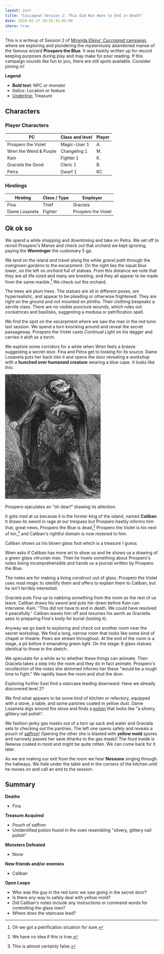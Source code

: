 ```yaml
---
layout: post
title: "Cuccagnat Session 2: This Did Not Have to End in Death"
date: 2024-02-27 20:55:31-05:00
share: true
---
```


This is a writeup of Session 2 of [Miranda Elkins' *Cuccagnat* campaign](https://startplaying.games/adventure/clsl2qs3l00hj0bkzhmaha98u), where we exploring and plundering the mysteriously abandoned manse of the famous wizard **Prospero the Blue**. It was hastily written up for record keeping purposes during play and may make for poor reading. If this campaign sounds like fun to you, there are still spots available. Consider joining in!

**Legend**
- **Bold text**: NPC or monster
- *Italics*: Location or feature
- <u>Underline:</u> Treasure

## Characters
### Player Characters

|PC|Class and level|Player|
|---|---|---|
|Prospero the Violet|Magic-User 1|A.|
|Wren the Weird & Purple|Changeling 1|M.|
|Kain|Fighter 1|K.|
|Graciela the Good|Cleric 1|B.|
|Petra|Dwarf 1|KC|

### Hirelings

| Hireling | Class / Type | Employer |
| ---- | ---- | ---- |
| Fina | Thief | Graciela |
| Dame Losaneta | Fighter | Prospero the Violet |

## Ok ok so
We spend a while shopping and downtiming and take on Petra. We set off to revisit Prospero's Manse and check out that orchard we kept ignoring, paying the **Worminger** the customary 5 gp.

We land on the island and travel along the *white gravel path* through the *overgrown gardens* to the escarpment. On the right lies the squat *blue tower*, on the left on *orchard* full of statues. From this distance we note that they are all life sized and many are kneeling, and they all appear to be made from the same marble.[^1] We check out the orchard.

The trees are plum trees. The statues are all in different poses, are hyperrealistic, and appear to be pleading or otherwise frightened. They are right on the ground and not mounted on plinths. Their clothing bespeaks a servile class. There are no visible puncture wounds, which rules out cockatrices and basilisks, suggesting a medusa or petrification spell.

We find the spot on the escarpment where we saw the man in the red tunic last session. We spend a turn knocking around and reveal the secret passageway. Prospero the Violet casts *Continual Light* on his dagger and carries it aloft as a torch.

We explore some corridors for a while when Wren feels a breeze suggesting a secret door. Fina and Petra get to looking for its source. Dame Losaneta puts her back into it and opens the door revealing a *workshop* with a **hunched over humanoid creature** wearing a blue cape. It looks like this:

![ohdear.png](/img/ohdear.png)

Prospero ejaculates an "oh dear!" drawing its attention.

It gets mad at us because it is the former king of the island, named **Caliban**. It draws its sword in rage at our trespass but Prospero hastily informs him that, great news, Prospero the Blue is dead,[^2] Prospero the Violet is his next of kin,[^3] and Caliban's rightful domain is now restored to him.

Caliban shows us his blown glass foot which is a treasure I guess.

Wren asks if Caliban has more art to show us and he shows us a drawing of a green glass vitruvian man. Then he howls something about Prospero's notes being incomprehensible and hands us a journal written by Prospero the Blue.

The notes are for making a living construct out of glass. Prospero the Violet uses *read magic* to identify them and offers to explain them to Caliban, but he isn't terribly interested.

Graciela puts Fina up to nabbing something from the room as the rest of us leave. Caliban draws his sword and puts her down before Kain can intervene. Kain: "This did not have to end in death. We could have resolved it peacefully." Caliban waves him off and resumes his worth as Graciella sees to preparing Fina's body for burial (looting it).

Anyway we go back to exploring and check out another room near the secret workshop. We find a long, narrow room that looks like some kind of chapel or theatre. Pews are strewn throughout. At the end of the room is a stage, a pit before it emanating green light. On the stage: 6 glass statues identical to those in the sketch.

We speculate for a while as to whether these things can animate. Then Graciela takes a step into the room and they do in fact animate. Prospero's recollection of the notes she skimmed informs her these "would be a rough time to fight." We rapidly leave the room and shut the door.

Exploring further East find a staircase leading downward. Have we already discovered level 2?

We find what appears to be some kind of kitchen or refectory, equipped with a stove, a table, and some pantries coated in yellow dust. Dame Losaneta digs around the stove and finds a <u>potion</u> that looks like "a silvery, glittery nail polish".

We fashion janky gas masks out of a torn up sack and water and Graciela sets to checking out the pantries. The left one opens safely and reveals a pouch of <u>saffron</u>! Opening the other she is blasted with **yellow mold** spores and narrowly passes her save (thanks to the gas mask)! The food inside is likewise coated in mold and might be quite rotten. We can come back for it later.

As we are making our exit from the room we hear **Nessuno** singing through the hallways. We hide under the table and in the corners of the kitchen until he moves on and call an end to the session.

## Summary
**Deaths**
- Fina

**Treasure Acquired**
- Pouch of saffron
- Unidentified potion found in the oven resembling "silvery, glittery nail polish"

**Monsters Defeated**
- None

**New friends and/or enemies**
- Caliban

**Open Loops**
- Who was the guy in the red tunic we saw going in the secret door?
- Is there any way to safely deal with yellow mold?
- Did Caliban's notes include any instructions or command words for controlling the glass men?
- Where does the staircase lead?

[^1]: Oh we got a petrification situation for sure.
[^2]: We have no idea if this is true.
[^3]: This is almost certainly false.